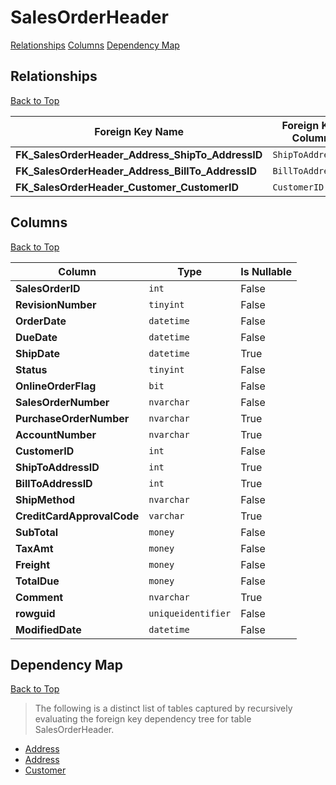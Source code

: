 # SalesOrderHeader

[Relationships](#relationships)
[Columns](#columns)
[Dependency Map](#dependency-map)

## Relationships
[Back to Top](#salesorderheader)

Foreign Key Name | Foreign Key Column | Dependency Table | Dependency Key Column
-----------------|--------------------|------------------|----------------------
**FK_SalesOrderHeader_Address_ShipTo_AddressID** | `ShipToAddressID` | [Address](./Address.md) | `AddressID`
**FK_SalesOrderHeader_Address_BillTo_AddressID** | `BillToAddressID` | [Address](./Address.md) | `AddressID`
**FK_SalesOrderHeader_Customer_CustomerID** | `CustomerID` | [Customer](./Customer.md) | `CustomerID`

## Columns
[Back to Top](#salesorderheader)

Column | Type | Is Nullable
-------|------|------------
**SalesOrderID** | `int` | False
**RevisionNumber** | `tinyint` | False
**OrderDate** | `datetime` | False
**DueDate** | `datetime` | False
**ShipDate** | `datetime` | True
**Status** | `tinyint` | False
**OnlineOrderFlag** | `bit` | False
**SalesOrderNumber** | `nvarchar` | False
**PurchaseOrderNumber** | `nvarchar` | True
**AccountNumber** | `nvarchar` | True
**CustomerID** | `int` | False
**ShipToAddressID** | `int` | True
**BillToAddressID** | `int` | True
**ShipMethod** | `nvarchar` | False
**CreditCardApprovalCode** | `varchar` | True
**SubTotal** | `money` | False
**TaxAmt** | `money` | False
**Freight** | `money` | False
**TotalDue** | `money` | False
**Comment** | `nvarchar` | True
**rowguid** | `uniqueidentifier` | False
**ModifiedDate** | `datetime` | False

## Dependency Map
[Back to Top](#salesorderheader)

> The following is a distinct list of tables captured by recursively evaluating the foreign key dependency tree for table SalesOrderHeader.

* [Address](./Address.md)
* [Address](./Address.md)
* [Customer](./Customer.md)
